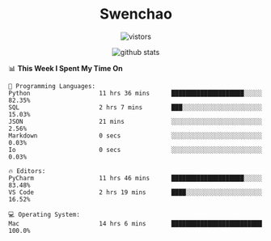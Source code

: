 <h1 align="center">Swenchao</h3>

<p align="center">
  <img src="https://visitor-badge.glitch.me/badge?page_id=Swenchao" alt="vistors" />
</p>

<p align="center">
  <img src="https://github-readme-stats.vercel.app/api?username=Swenchao&count_private=true&show_icons=true&theme=vue-dark&hide_title=true" alt="github stats" />
</p>

<!--START_SECTION:waka-->
📊 **This Week I Spent My Time On** 

```text
💬 Programming Languages: 
Python                   11 hrs 36 mins      ████████████████████░░░░░   82.35% 
SQL                      2 hrs 7 mins        ███░░░░░░░░░░░░░░░░░░░░░░   15.03% 
JSON                     21 mins             ░░░░░░░░░░░░░░░░░░░░░░░░░   2.56% 
Markdown                 0 secs              ░░░░░░░░░░░░░░░░░░░░░░░░░   0.03% 
Io                       0 secs              ░░░░░░░░░░░░░░░░░░░░░░░░░   0.03%

🔥 Editors: 
PyCharm                  11 hrs 46 mins      ████████████████████░░░░░   83.48% 
VS Code                  2 hrs 19 mins       ████░░░░░░░░░░░░░░░░░░░░░   16.52%

💻 Operating System: 
Mac                      14 hrs 6 mins       █████████████████████████   100.0%

```


<!--END_SECTION:waka-->
